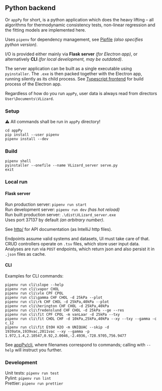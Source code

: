 ## Python backend

Or `appPy` for short, is a python application which does the heavy lifting –
all algorithms for thermodynamic consistency tests, non-linear regression and the fitting models are implemented here.

Uses `pipenv` for dependency management, see [Pipfile](../appPy/Pipfile) _(also specifies python version)_.

I/O is provided either mainly via **Flask server** _(for Electron app)_,
or alternatively **CLI** _(for local development, may be outdated)_.

The server application can be built as a single executable using `pyinstaller`.
The `.exe` is then packed together with the Electron app, running silently as its child process.
See [Typescript frontend](appUI.md) for build process of the Electron app.

Regardless of how do you run `appPy`, user data is always read from directors `User\Documents\VLizard`. 


### Setup
⚠ All commands shall be run in `appPy` directory!
```
cd appPy
pip install --user pipenv
pipenv install --dev
```

### Build
```
pipenv shell
pyinstaller --onefile --name VLizard_server serve.py
exit
```

### Local run

#### Flask server
Run production server: `pipenv run start`  
Run development server: `pipenv run dev` _(has hot reload)_  
Run built production server: `.\dist\VLizard_server.exe`  
Uses port 37137 by default _(an arbitrary number)_.    

See [http/](../http) for API documentation (as IntelliJ http files).  

Endpoints assume valid systems and datasets, UI must take care of that.
CRUD controllers operate on `.tsv` files, which store user input data.
Analyses are run via `POST` endpoints, which return json and also persist it in `.json` files as cache.


#### CLI
Examples for CLI commands:
```
pipenv run cli\slope --help
pipenv run cli\vapor CHOL
pipenv run cli\vle CPF CPOL
pipenv run cli\gamma CHF CHOL -d 25kPa --plot
pipenv run cli\rk CHF CHOL -d 25kPa,40kPa --plot
pipenv run cli\herington CHF CHOL -d 25kPa,40kPa
pipenv run cli\fredenslund CHF CHOL -d 25kPa --ge --res
pipenv run cli\fit CPF CPOL -m vanLaar -d 25kPa --txy
pipenv run cli\fit CHOL CHF -d 10kPa,25kPa,40kPa --xy --txy --gamma -c c_12
pipenv run cli\fit EtOH H2O -m UNIQUAC --skip -d 1939atm,1939vac,2011vac --xy --gamma -p 1.972,1.4,2.10547,0.92,2.0046,-2.4936,-728.9705,756.9477
```
See [appPy/cli](../appPy/cli), where filenames correspond to commands;
calling with `--help` will instruct you further.

### Development
Unit tests: `pipenv run test`  
Pylint: `pipenv run lint`  
Prettier: `pipenv run prettier`

